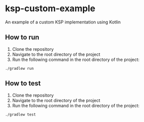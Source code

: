 # ksp-custom-example
An example of a custom KSP implementation using Kotlin

## How to run
1. Clone the repository
2. Navigate to the root directory of the project
3. Run the following command in the root directory of the project:
```shell
./gradlew run
```

## How to test
1. Clone the repository
2. Navigate to the root directory of the project
3. Run the following command in the root directory of the project:
```shell
./gradlew test
```
